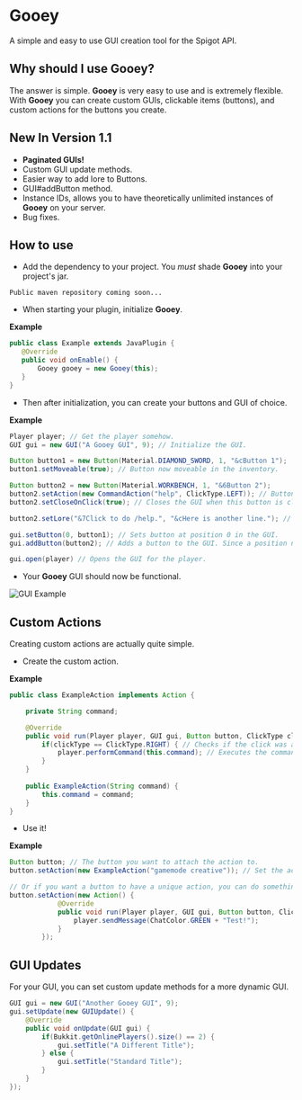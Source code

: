 # Gooey
 A simple and easy to use GUI creation tool for the Spigot API.
 
 ## Why should I use Gooey?
 The answer is simple. **Gooey** is very easy to use and is extremely flexible.
 With **Gooey** you can create custom GUIs, clickable items (buttons), and custom actions for the buttons you create.
 
 ## New In Version 1.1
 
 - **Paginated GUIs!**
 - Custom GUI update methods.
 - Easier way to add lore to Buttons.
 - GUI#addButton method.
 - Instance IDs, allows you to have theoretically unlimited instances of **Gooey** on your server.
 - Bug fixes.
 
 ## How to use
 
 - Add the dependency to your project. You *must* shade **Gooey** into your project's jar.
 
 ```
Public maven repository coming soon...
 ```
 
 - When starting your plugin, initialize **Gooey**.
 
 **Example**
 
 ```java
public class Example extends JavaPlugin {
    @Override
    public void onEnable() {
        Gooey gooey = new Gooey(this);
    }
}
 ```

 - Then after initialization, you can create your buttons and GUI of choice.
 
 **Example**
 
 ```java
Player player; // Get the player somehow.
GUI gui = new GUI("A Gooey GUI", 9); // Initialize the GUI.

Button button1 = new Button(Material.DIAMOND_SWORD, 1, "&cButton 1");
button1.setMoveable(true); // Button now moveable in the inventory.

Button button2 = new Button(Material.WORKBENCH, 1, "&6Button 2");
button2.setAction(new CommandAction("help", ClickType.LEFT)); // Button now executes the command "/help" on click.
button2.setCloseOnClick(true); // Closes the GUI when this button is clicked.

button2.setLore("&7Click to do /help.", "&cHere is another line."); // Adds lore to the button.

gui.setButton(0, button1); // Sets button at position 0 in the GUI.
gui.addButton(button2); // Adds a button to the GUI. Since a position number was not specified, it will go to the next available position.

gui.open(player) // Opens the GUI for the player.
 ```

- Your **Gooey** GUI should now be functional.

![GUI Example]("https://image.prntscr.com/image/J6JhuX94QXyPupWDTs60rQ.png")

## Custom Actions

Creating custom actions are actually quite simple.

- Create the custom action.

**Example**
```java
public class ExampleAction implements Action {

    private String command;

    @Override
    public void run(Player player, GUI gui, Button button, ClickType clickType) {
        if(clickType == ClickType.RIGHT) { // Checks if the click was a right click.
            player.performCommand(this.command); // Executes the command specified in the constructor's "command" parameter.
        }
    }
   
    public ExampleAction(String command) {
        this.command = command;
    }
}
```

- Use it!

**Example**
```java
Button button; // The button you want to attach the action to.
button.setAction(new ExampleAction("gamemode creative")); // Set the action.

// Or if you want a button to have a unique action, you can do something like this.
button.setAction(new Action() {
            @Override
            public void run(Player player, GUI gui, Button button, ClickType clickType) {
                player.sendMessage(ChatColor.GREEN + "Test!");
            }
        });
```

## GUI Updates

For your GUI, you can set custom update methods for a more dynamic GUI.

```java
GUI gui = new GUI("Another Gooey GUI", 9);
gui.setUpdate(new GUIUpdate() {
    @Override
    public void onUpdate(GUI gui) {
        if(Bukkit.getOnlinePlayers().size() == 2) {
            gui.setTitle("A Different Title");
        } else {
            gui.setTitle("Standard Title");
        }
    }
});
```


